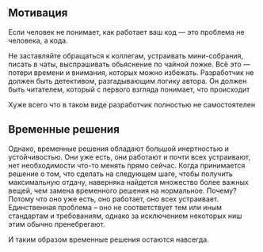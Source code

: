 ## Мотивация

Если человек не понимает, как работает ваш код — это проблема не человека, а кода.

Не заставляйте обращаться к коллегам, устраивать мини-собрания, писать в чаты, выспрашивать обьяснение по чайной ложке.
Всё это — потери времени и внимания, которых можно избежать.
Разработчик не должен быть детективом, разгадывающим логику автора.
Он должен быть читателем, который с первого взгляда понимает, что происходит

Хуже всего что в таком виде разработчик полностью не самостоятелен


## Временные решения

Однако, временные решения обладают большой инертностью и устойчивостью.
Они уже есть, они работают и почти всех устраивают, нет необходимости что-то менять прямо сейчас.
Когда принимается решение о том, что сделать на следующем шаге, чтобы получить максимальную отдачу, наверняка найдется множество более важных вещей, чем замена временного решения на нормальное.
Почему? Потому что оно уже есть, оно работает, оно всех устраивает. Единственная проблема – оно не соответствует тем или иным стандартам и требованиям, однако за исключением некоторых ниш этим обычно пренебрегают.

И таким образом временные решения остаются навсегда.

